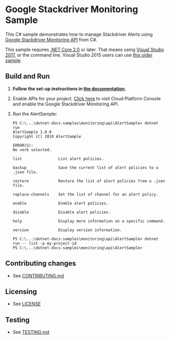 # Google Stackdriver Monitoring Sample

This C# sample demonstrates how to manage Stackdriver Alerts using
[Google Stackdriver Monitoring API](https://cloud.google.com/monitoring/alerts/using-alerting-api) from C#.

This sample requires [.NET Core 2.0](
    https://www.microsoft.com/net/core) or later.  That means using
[Visual Studio 2017](
    https://www.visualstudio.com/), or the command line.  Visual Studio 2015 users
can use [this older sample](
    https://github.com/GoogleCloudPlatform/dotnet-docs-samples/tree/vs2015/monitoring/api).

## Build and Run

1.  **Follow the set-up instructions in [the documentation](https://cloud.google.com/dotnet/docs/setup).**

4.  Enable APIs for your project.
    [Click here](https://console.cloud.google.com/flows/enableapi?apiid=monitoring.googleapis.com&showconfirmation=true)
    to visit Cloud Platform Console and enable the Google Stackdriver Monitoring API.


11. Run the AlertSample:
    ```
    PS C:\...\dotnet-docs-samples\monitoring\api\AlertSample> dotnet run
    AlertSample 1.0.0
    Copyright (C) 2018 AlertSample

    ERROR(S):
    No verb selected.

    list                List alert policies.

    backup              Save the current list of alert policies to a .json file.

    restore             Restore the list of alert policies from a .json file.

    replace-channels    Set the list of channel for an alert policy.

    enable              Enable alert policies.

    disable             Disable alert policies.

    help                Display more information on a specific command.

    version             Display version information.

    PS C:\...\dotnet-docs-samples\monitoring\api\AlertSample> dotnet run -- list -p my-project-id
    PS C:\...\dotnet-docs-samples\monitoring\api\AlertSample>
    ```

## Contributing changes

* See [CONTRIBUTING.md](../../../CONTRIBUTING.md)

## Licensing

* See [LICENSE](../../../LICENSE)

## Testing

* See [TESTING.md](../../../TESTING.md)
